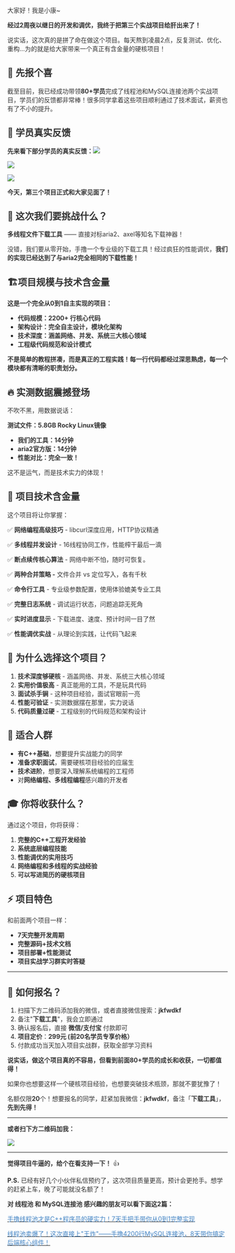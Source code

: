 <font style="color:rgb(51, 51, 51);">大家好！我是小康~</font>

**<font style="color:rgb(51, 51, 51);">经过2周夜以继日的开发和调优，我终于把第三个实战项目给肝出来了！</font>**

<font style="color:rgb(51, 51, 51);">说实话，这次真的是拼了命在做这个项目。每天熬到凌晨2点，反复测试、优化、重构...为的就是给大家带来一个真正有含金量的硬核项目！</font>

## **<font style="color:rgb(51, 51, 51);">🎉</font><font style="color:rgb(51, 51, 51);"> 先报个喜</font>**
<font style="color:rgb(51, 51, 51);">截至目前，我已经成功带领</font>**<font style="color:rgb(51, 51, 51);">80+学员</font>**<font style="color:rgb(51, 51, 51);">完成了线程池和MySQL连接池两个实战项目，学员们的反馈都非常棒！很多同学拿着这些项目顺利通过了技术面试，薪资也有了不小的提升。</font>

## **<font style="color:rgb(51, 51, 51);">💬</font><font style="color:rgb(51, 51, 51);"> 学员真实反馈</font>**
**<font style="color:rgb(51, 51, 51);">先来看下部分学员的真实反馈：</font>**![](https://cdn.nlark.com/yuque/0/2025/webp/38908470/1760002868209-453868ab-f1be-47ee-b92a-7ff1b15a1136.webp)

![](https://cdn.nlark.com/yuque/0/2025/webp/38908470/1760002868051-d4eae00c-a37b-47dd-8857-37c73e4d851c.webp)

![](https://cdn.nlark.com/yuque/0/2025/webp/38908470/1760002868032-55333d8a-19e6-4f2f-bf56-2b6bed57c233.webp)

**<font style="color:rgb(51, 51, 51);">今天，第三个项目正式和大家见面了！</font>**

## **<font style="color:rgb(51, 51, 51);">🎯</font><font style="color:rgb(51, 51, 51);"> 这次我们要挑战什么？</font>**
**<font style="color:rgb(51, 51, 51);">多线程文件下载工具</font>**<font style="color:rgb(51, 51, 51);"> —— 直接对标aria2、axel等知名下载神器！</font>

<font style="color:rgb(51, 51, 51);">没错，我们要从零开始，手撸一个专业级的下载工具！经过疯狂的性能调优，</font>**<font style="color:rgb(51, 51, 51);">我们的实现已经达到了与aria2完全相同的下载性能！</font>**

## **<font style="color:rgb(51, 51, 51);">🏗️</font><font style="color:rgb(51, 51, 51);">项目规模与技术含金量</font>**
**<font style="color:rgb(51, 51, 51);">这是一个完全从0到1自主实现的项目：</font>**

+ **<font style="color:rgb(51, 51, 51);">代码规模：2200+ 行核心代码</font>**
+ **<font style="color:rgb(51, 51, 51);">架构设计：完全自主设计，模块化架构</font>**
+ **<font style="color:rgb(51, 51, 51);">技术深度：涵盖网络、并发、系统三大核心领域</font>**
+ **<font style="color:rgb(51, 51, 51);">工程级代码规范和设计模式</font>**

**<font style="color:rgb(51, 51, 51);">不是简单的教程拼凑，而是真正的工程实践！每一行代码都经过深思熟虑，每一个模块都有清晰的职责划分。</font>**

## **<font style="color:rgb(51, 51, 51);">🔥</font><font style="color:rgb(51, 51, 51);"> 实测数据震撼登场</font>**
<font style="color:rgb(51, 51, 51);">不吹不黑，用数据说话：</font>

**<font style="color:rgb(51, 51, 51);">测试文件：5.8GB Rocky Linux镜像</font>**

+ **<font style="color:rgb(51, 51, 51);">我们的工具：14分钟</font>**
+ **<font style="color:rgb(51, 51, 51);">aria2官方版：14分钟</font>**
+ **<font style="color:rgb(51, 51, 51);">性能对比：完全一致！</font>**

<font style="color:rgb(51, 51, 51);">这不是运气，而是技术实力的体现！</font>

## **<font style="color:rgb(51, 51, 51);">💎</font><font style="color:rgb(51, 51, 51);"> 项目技术含金量</font>**
<font style="color:rgb(51, 51, 51);">这个项目将让你掌握：</font>

<font style="color:rgb(51, 51, 51);">✅</font><font style="color:rgb(51, 51, 51);"> </font>**<font style="color:rgb(51, 51, 51);">网络编程高级技巧</font>**<font style="color:rgb(51, 51, 51);"> - libcurl深度应用，HTTP协议精通</font>

<font style="color:rgb(51, 51, 51);">✅</font><font style="color:rgb(51, 51, 51);"> </font>**<font style="color:rgb(51, 51, 51);">多线程并发设计</font>**<font style="color:rgb(51, 51, 51);"> - 16线程协同工作，性能榨干最后一滴</font>

<font style="color:rgb(51, 51, 51);">✅</font><font style="color:rgb(51, 51, 51);"> </font>**<font style="color:rgb(51, 51, 51);">断点续传核心算法</font>**<font style="color:rgb(51, 51, 51);"> - 网络中断不怕，随时可恢复。</font>

<font style="color:rgb(51, 51, 51);">✅</font><font style="color:rgb(51, 51, 51);"> </font>**<font style="color:rgb(51, 51, 51);">两种合并策略 -</font>**<font style="color:rgb(51, 51, 51);"> 文件合并 vs 定位写入，各有千秋</font>

<font style="color:rgb(51, 51, 51);">✅</font><font style="color:rgb(51, 51, 51);"> </font>**<font style="color:rgb(51, 51, 51);">命令行工具</font>**<font style="color:rgb(51, 51, 51);"> - 专业级参数配置，使用体验媲美专业工具</font>

<font style="color:rgb(51, 51, 51);">✅</font><font style="color:rgb(51, 51, 51);"> </font>**<font style="color:rgb(51, 51, 51);">完整日志系统</font>**<font style="color:rgb(51, 51, 51);"> - 调试运行状态，问题追踪无死角</font>

<font style="color:rgb(51, 51, 51);">✅</font><font style="color:rgb(51, 51, 51);"> </font>**<font style="color:rgb(51, 51, 51);">实时进度显示</font>**<font style="color:rgb(51, 51, 51);"> - 下载进度、速度、预计时间一目了然</font>

<font style="color:rgb(51, 51, 51);">✅</font><font style="color:rgb(51, 51, 51);"> </font>**<font style="color:rgb(51, 51, 51);">性能调优实战</font>**<font style="color:rgb(51, 51, 51);"> - 从理论到实践，让代码飞起来</font>

## **<font style="color:rgb(51, 51, 51);">🚀</font><font style="color:rgb(51, 51, 51);"> 为什么选择这个项目？</font>**
1. **<font style="color:rgb(51, 51, 51);">技术深度够硬核</font>**<font style="color:rgb(51, 51, 51);"> - 涵盖网络、并发、系统三大核心领域</font>
2. **<font style="color:rgb(51, 51, 51);">实用价值极高</font>**<font style="color:rgb(51, 51, 51);"> - 真正能用的工具，不是玩具代码</font>
3. **<font style="color:rgb(51, 51, 51);">面试杀手锏</font>**<font style="color:rgb(51, 51, 51);"> - 这种项目经验，面试官眼前一亮</font>
4. **<font style="color:rgb(51, 51, 51);">性能可验证</font>**<font style="color:rgb(51, 51, 51);"> - 实测数据摆在那里，实力说话</font>
5. **<font style="color:rgb(51, 51, 51);">代码质量过硬</font>**<font style="color:rgb(51, 51, 51);"> - 工程级别的代码规范和架构设计</font>

## **<font style="color:rgb(51, 51, 51);">💪</font><font style="color:rgb(51, 51, 51);"> 适合人群</font>**
+ **<font style="color:rgb(51, 51, 51);">有C++基础</font>**<font style="color:rgb(51, 51, 51);">，想要提升实战能力的同学</font>
+ **<font style="color:rgb(51, 51, 51);">准备求职面试</font>**<font style="color:rgb(51, 51, 51);">，需要硬核项目经验的应届生</font>
+ **<font style="color:rgb(51, 51, 51);">技术进阶</font>**<font style="color:rgb(51, 51, 51);">，想要深入理解系统编程的工程师</font>
+ <font style="color:rgb(51, 51, 51);">对</font>**<font style="color:rgb(51, 51, 51);">网络编程、多线程编程</font>**<font style="color:rgb(51, 51, 51);">感兴趣的开发者</font>

## **<font style="color:rgb(51, 51, 51);">🎓</font><font style="color:rgb(51, 51, 51);"> 你将收获什么？</font>**
<font style="color:rgb(51, 51, 51);">通过这个项目，你将获得：</font>

1. **<font style="color:rgb(51, 51, 51);">完整的C++工程开发经验</font>**
2. **<font style="color:rgb(51, 51, 51);">系统底层编程技能</font>**
3. **<font style="color:rgb(51, 51, 51);">性能调优的实用技巧</font>**
4. **<font style="color:rgb(51, 51, 51);">网络编程和多线程的实战经验</font>**
5. **<font style="color:rgb(51, 51, 51);">可以写进简历的硬核项目</font>**

## **<font style="color:rgb(51, 51, 51);">⚡</font><font style="color:rgb(51, 51, 51);"> 项目特色</font>**
<font style="color:rgb(51, 51, 51);">和前面两个项目一样：</font>

+ **<font style="color:rgb(51, 51, 51);">7天完整开发周期</font>**
+ **<font style="color:rgb(51, 51, 51);">完整源码+技术文档</font>**
+ **<font style="color:rgb(51, 51, 51);">项目部署+性能测试</font>**
+ **<font style="color:rgb(51, 51, 51);">项目实战学习群实时答疑</font>**

---

## **<font style="color:rgb(51, 51, 51);">🤝</font><font style="color:rgb(51, 51, 51);"> 如何报名？</font>**
1. <font style="color:rgb(51, 51, 51);">扫描下方二维码添加我的微信，或者直接微信搜索：</font>**<font style="color:rgb(51, 51, 51);">jkfwdkf</font>**
2. <font style="color:rgb(51, 51, 51);">备注"</font>**<font style="color:rgb(51, 51, 51);">下载工具</font>**<font style="color:rgb(51, 51, 51);">"，我会立即通过</font>
3. <font style="color:rgb(51, 51, 51);">确认报名后，直接 </font>**<font style="color:rgb(51, 51, 51);">微信/支付宝</font>**<font style="color:rgb(51, 51, 51);"> 付款即可</font>
4. **<font style="color:rgb(51, 51, 51);">项目定价</font>**<font style="color:rgb(51, 51, 51);">：</font>**<font style="color:rgb(51, 51, 51);">299元 (前20名学员专享价格）</font>**
5. <font style="color:rgb(51, 51, 51);">付款成功当天加入项目实战群，获取全部学习资料</font>

**<font style="color:rgb(51, 51, 51);">说实话，做这个项目真的不容易，但看到前面80+学员的成长和收获，一切都值得！</font>**

<font style="color:rgb(51, 51, 51);">如果你也想要这样一个硬核项目经验，也想要突破技术瓶颈，那就不要犹豫了！</font>

<font style="color:rgb(51, 51, 51);">名额仅限</font>**<font style="color:rgb(51, 51, 51);">20</font>**<font style="color:rgb(51, 51, 51);">个！想要报名的同学，赶紧加我微信：</font>**<font style="color:rgb(51, 51, 51);">jkfwdkf</font>**<font style="color:rgb(51, 51, 51);">，备注「</font>**<font style="color:rgb(51, 51, 51);">下载工具</font>**<font style="color:rgb(51, 51, 51);">」，</font>**<font style="color:rgb(51, 51, 51);">先到先得！</font>**

---

**<font style="color:rgb(51, 51, 51);">或者扫下方二维码加我：</font>**

![](https://cdn.nlark.com/yuque/0/2025/webp/38908470/1760002868224-f0eb3c92-9b28-458b-a990-e4f119fdf6e3.webp)

---

**<font style="color:rgb(51, 51, 51);">觉得项目牛逼的，给个在看支持一下！</font>**<font style="color:rgb(51, 51, 51);"> </font><font style="color:rgb(51, 51, 51);">👍</font>

**<font style="color:rgb(51, 51, 51);">P.S.</font>**<font style="color:rgb(51, 51, 51);"> 已经有好几个小伙伴私信预约了，这次项目质量更高，预计会更抢手。想学的赶紧上车，晚了可能就没名额了！</font>

**<font style="color:rgb(51, 51, 51);">对 线程池 和 MySQL连接池 感兴趣的朋友可以看下面这2篇：</font>**

[<font style="color:rgb(65, 131, 196);">手撸线程池才是C++程序员的硬实力！7天手把手带你从0到1完整实现</font>](https://mp.weixin.qq.com/s/10md6XvqpFug5S7LW8m29Q)

[<font style="color:rgb(65, 131, 196);">线程池卖爆了！这次直接上"王炸"——手撸4200行MySQL连接池，8天带你搞定后端核心组件！</font>](https://mp.weixin.qq.com/s/b01e8Muwpgnd1jBgwB2fgg)

